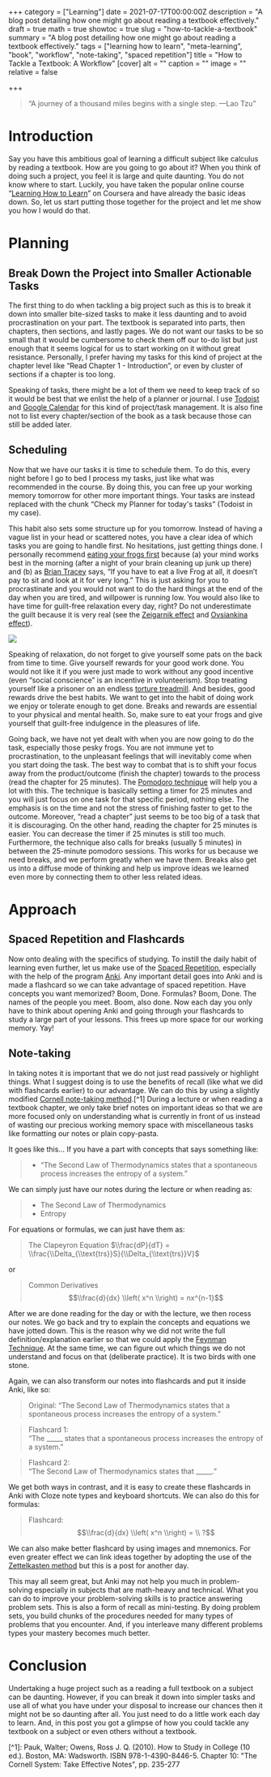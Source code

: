 +++
category = ["Learning"]
date = 2021-07-17T00:00:00Z
description = "A blog post detailing how one might go about reading a textbook effectively."
draft = true
math = true
showtoc = true
slug = "how-to-tackle-a-textbook"
summary = "A blog post detailing how one might go about reading a textbook effectively."
tags = ["learning how to learn", "meta-learning", "book", "workflow", "note-taking", "spaced repetition"]
title = "How to Tackle a Textbook: A Workflow"
[cover]
alt = ""
caption = ""
image = ""
relative = false

+++
> “A journey of a thousand miles begins with a single step. —Lao Tzu”

# Introduction

Say you have this ambitious goal of learning a difficult subject like calculus by reading a textbook. How are you going to go about it? When you think of doing such a project, you feel it is large and quite daunting. You do not know where to start. Luckily, you have taken the popular online course “[Learning How to Learn](https://www.coursera.org/learn/learning-how-to-learn/)” on Coursera and have already the basic ideas down. So, let us start putting those together for the project and let me show you how I would do that.

# Planning

## Break Down the Project into Smaller Actionable Tasks

The first thing to do when tackling a big project such as this is to break it down into smaller bite-sized tasks to make it less daunting and to avoid procrastination on your part. The textbook is separated into parts, then chapters, then sections, and lastly pages. We do not want our tasks to be so small that it would be cumbersome to check them off our to-do list but just enough that it seems logical for us to start working on it without great resistance. Personally, I prefer having my tasks for this kind of project at the chapter level like “Read Chapter 1 - Introduction”, or even by cluster of sections if a chapter is too long.

Speaking of tasks, there might be a lot of them we need to keep track of so it would be best that we enlist the help of a planner or journal. I use [Todoist](https://todoist.com/) and [Google Calendar](https://www.google.com/calendar/about/) for this kind of project/task management. It is also fine not to list every chapter/section of the book as a task because those can still be added later.

## Scheduling

Now that we have our tasks it is time to schedule them. To do this, every night before I go to bed I process my tasks, just like what was recommended in the course. By doing this, you can free up your working memory tomorrow for other more important things. Your tasks are instead replaced with the chunk “Check my Planner for today's tasks” (Todoist in my case).

This habit also sets some structure up for you tomorrow. Instead of having a vague list in your head or scattered notes, you have a clear idea of which tasks you are going to handle first. No hesitations, just getting things done. I personally recommend [eating your frogs first](https://feld.com/archives/2021/05/eat-your-frogs-first-thing-in-the-morning.html) because (a) your mind works best in the morning (after a night of your brain cleaning up junk up there) and (b) as [Brian Tracey](https://www.briantracy.com/blog/time-management/the-truth-about-frogs/) says, “If you have to eat a live Frog at all, it doesn’t pay to sit and look at it for very long.” This is just asking for you to procrastinate and you would not want to do the hard things at the end of the day when you are tired, and willpower is running low. You would also like to have time for guilt-free relaxation every day, right? Do not underestimate the guilt because it is very real (see the [Zeigarnik effect](https://www.wikiwand.com/en/Zeigarnik_effect) and [Ovsiankina effect](https://www.wikiwand.com/en/Ovsiankina_effect)).

![](https://res.cloudinary.com/jskherman/image/upload/v1651573219/Paper/tasks-glenn-carstens-peters-unsplash_klub0k.jpg)

Speaking of relaxation, do not forget to give yourself some pats on the back from time to time. Give yourself rewards for your good work done. You would not like it if you were just made to work without any good incentive (even “social conscience” is an incentive in volunteerism). Stop treating yourself like a prisoner on an endless [torture treadmill](https://daily.jstor.org/treadmills-were-meant-to-be-atonement-machines/). And besides, good rewards drive the best habits. We want to get into the habit of doing work we enjoy or tolerate enough to get done. Breaks and rewards are essential to your physical and mental health. So, make sure to eat your frogs and give yourself that guilt-free indulgence in the pleasures of life.

Going back, we have not yet dealt with when you are now going to do the task, especially those pesky frogs. You are not immune yet to procrastination, to the unpleasant feelings that will inevitably come when you start doing the task. The best way to combat that is to shift your focus away from the product/outcome (finish the chapter) towards to the process (read the chapter for 25 minutes). The [Pomodoro technique](http://www.baomee.info/pdf/technique/1.pdf) will help you a lot with this. The technique is basically setting a timer for 25 minutes and you will just focus on one task for that specific period, nothing else. The emphasis is on the time and not the stress of finishing faster to get to the outcome. Moreover, “read a chapter” just seems to be too big of a task that it is discouraging. On the other hand, reading the chapter for 25 minutes is easier. You can decrease the timer if 25 minutes is still too much. Furthermore, the technique also calls for breaks (usually 5 minutes) in between the 25-minute pomodoro sessions. This works for us because we need breaks, and we perform greatly when we have them. Breaks also get us into a diffuse mode of thinking and help us improve ideas we learned even more by connecting them to other less related ideas.

# Approach

## Spaced Repetition and Flashcards

Now onto dealing with the specifics of studying. To instill the daily habit of learning even further, let us make use of the [Spaced Repetition](https://www.gwern.net/Spaced-repetitions), especially with the help of the program [Anki](https://apps.ankiweb.net). Any important detail goes into Anki and is made a flashcard so we can take advantage of spaced repetition. Have concepts you want memorized? Boom, Done. Formulas? Boom, Done. The names of the people you meet. Boom, also done. Now each day you only have to think about opening Anki and going through your flashcards to study a large part of your lessons. This frees up more space for our working memory. Yay!

## Note-taking

In taking notes it is important that we do not just read passively or highlight things. What I suggest doing is to use the benefits of recall (like what we did with flashcards earlier) to our advantage. We can do this by using a slightly modified [Cornell note-taking method](https://lsc.cornell.edu/how-to-study/taking-notes/cornell-note-taking-system/).\[^1\] During a lecture or when reading a textbook chapter, we only take brief notes on important ideas so that we are more focused only on understanding what is currently in front of us instead of wasting our precious working memory space with miscellaneous tasks like formatting our notes or plain copy-pasta.

It goes like this... If you have a part with concepts that says something like:

> * “The Second Law of Thermodynamics states that a spontaneous process increases the entropy of a system.”

We can simply just have our notes during the lecture or when reading as:

> * The Second Law of Thermodynamics
> * Entropy

For equations or formulas, we can just have them as:

> The Clapeyron Equation $\\frac{dP}{dT} = \\frac{\\Delta_{\\text{trs}}S}{\\Delta_{\\text{trs}}V}$

or

> Common Derivatives
> $$\\frac{d}{dx} \\left( x^n \\right) = nx^{n-1}$$

After we are done reading for the day or with the lecture, we then rocess our notes. We go back and try to explain the concepts and equations we have jotted down. This is the reason why we did not write the full definition/explanation earlier so that we could apply the [Feynman Technique](https://fs.blog/2021/02/feynman-learning-technique/). At the same time, we can figure out which things we do not understand and focus on that (deliberate practice). It is two birds with one stone.

Again, we can also transform our notes into flashcards and put it inside Anki, like so:

> Original:
> “The Second Law of Thermodynamics states that a spontaneous process increases the entropy of a system.”

> Flashcard 1: <br/>
> “The _____ states that a spontaneous process increases the entropy of a system.”

> Flashcard 2: <br/>
> “The Second Law of Thermodynamics states that _____.”

We get both ways in contrast, and it is easy to create these flashcards in Anki with Cloze note types and keyboard shortcuts. We can also do this for formulas:

> Flashcard:
> $$\\frac{d}{dx} \\left( x^n \\right) = \\ ?$$

We can also make better flashcard by using images and mnemonics. For even greater effect we can link ideas together by adopting the use of the [Zettelkasten method](https://zettelkasten.de/posts/overview/) but this is a post for another day.

This may all seem great, but Anki may not help you much in problem-solving especially in subjects that are math-heavy and technical. What you can do to improve your problem-solving skills is to practice answering problem sets. This is also a form of recall as mini-testing. By doing problem sets, you build chunks of the procedures needed for many types of problems that you encounter. And, if you interleave many different problems types your mastery becomes much better.

# Conclusion

Undertaking a huge project such as a reading a full textbook on a subject can be daunting. However, if you can break it down into simpler tasks and use all of what you have under your disposal to increase our chances then it might not be so daunting after all. You just need to do a little work each day to learn. And, in this post you got a glimpse of how you could tackle any textbook on a subject or even others without a textbook.

\[^1\]: Pauk, Walter; Owens, Ross J. Q. (2010). How to Study in College (10 ed.). Boston, MA: Wadsworth. ISBN 978-1-4390-8446-5. Chapter 10: "The Cornell System: Take Effective Notes", pp. 235-277